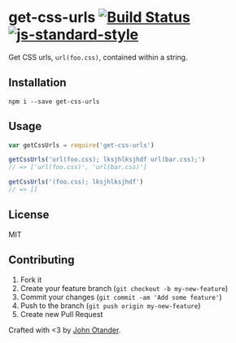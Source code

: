 # get-css-urls [![Build Status](https://travis-ci.org/johnotander/get-css-urls.svg?branch=master)](https://travis-ci.org/johnotander/get-css-urls) [![js-standard-style](https://img.shields.io/badge/code%20style-standard-brightgreen.svg?style=flat)](https://github.com/feross/standard)

Get CSS urls, `url(foo.css)`, contained within a string.

## Installation

```
npm i --save get-css-urls
```

## Usage

```js
var getCssUrls = require('get-css-urls')

getCssUrls('url(foo.css); lksjhlksjhdf url(bar.css);')
// => ['url(foo.css)', 'url(bar.css)']

getCssUrls('(foo.css); lksjhlksjhdf')
// => []
```

## License

MIT

## Contributing

1. Fork it
2. Create your feature branch (`git checkout -b my-new-feature`)
3. Commit your changes (`git commit -am 'Add some feature'`)
4. Push to the branch (`git push origin my-new-feature`)
5. Create new Pull Request

Crafted with <3 by [John Otander](http://johnotander.com).
